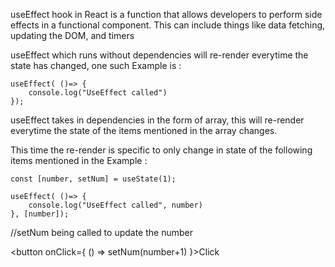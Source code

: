 useEffect hook in React is a function that allows developers to perform side effects in a functional component. This can include things like data fetching, updating the DOM, and timers

useEffect which runs without dependencies will re-render everytime the state has changed, one such Example is :

    useEffect( ()=> {
        console.log("UseEffect called")
    });

useEffect takes in dependencies in the form of array, this will re-render everytime the state of the items mentioned in the array changes.

This time the re-render is specific to only change in state of the following items mentioned in the Example : 

    const [number, setNum] = useState(1);
    
    useEffect( ()=> {
        console.log("UseEffect called", number)
    }, [number]);

//setNum being called to update the number

<button onClick={ () => setNum(number+1) }>Click</button>
